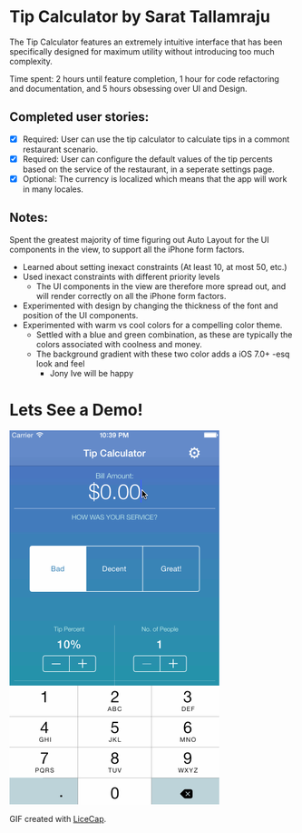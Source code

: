 # Tip Calculator by Sarat Tallamraju

The Tip Calculator features an extremely intuitive interface that has been specifically designed for maximum utility without introducing too much complexity. 

Time spent: 2 hours until feature completion, 1 hour for code refactoring and documentation, and 5 hours obsessing over UI and Design.

## Completed user stories:

 * [x] Required: User can use the tip calculator to calculate tips in a commont restaurant scenario.
 * [x] Required: User can configure the default values of the tip percents based on the service of the restaurant, in a seperate settings page.
 * [x] Optional: The currency is localized which means that the app will work in many locales.
 
## Notes:

Spent the greatest majority of time figuring out Auto Layout for the UI components in the view, to support all the iPhone form factors.
- Learned about setting inexact constraints (At least 10, at most 50, etc.)
- Used inexact constraints with different priority levels
    - The UI components in the view are therefore more spread out, and will render correctly on all the iPhone form factors.
- Experimented with design by changing the thickness of the font and position of the UI components.
- Experimented with warm vs cool colors for a compelling color theme.
    - Settled with a blue and green combination, as these are typically the colors associated with coolness and money. 
    - The background gradient with these two color adds a iOS 7.0+ -esq look and feel
        - Jony Ive will be happy

# Lets See a Demo!

![Video Walkthrough](tip_calculator.gif)

GIF created with [LiceCap](http://www.cockos.com/licecap/).
